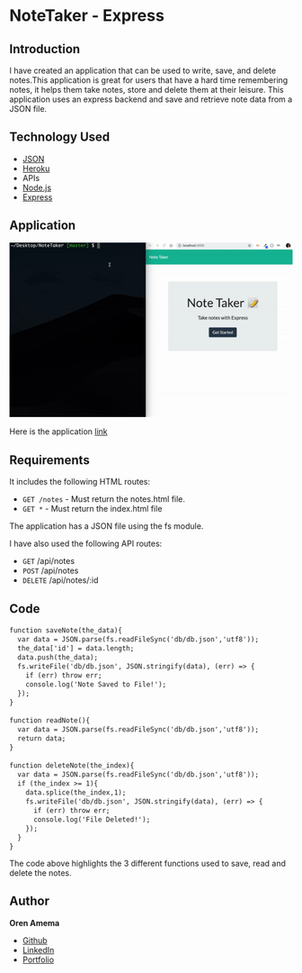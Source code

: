 # NoteTaker - Express

## Introduction

I have created an application that can be used to write, save, and delete notes.This application is great for users that have a hard time remembering notes, it helps them take notes, store and delete them at their leisure. This application uses an express backend and save and retrieve note data from a JSON file.

## Technology Used
* [JSON](https://www.npmjs.com/package/json)
* [Heroku](https://dashboard.heroku.com)
* APIs
* [Node.js](https://nodejs.org/en/)
* [Express](https://expressjs.com/)

## Application

![alt text](https://github.com/orenamema/NoteTaker/raw/master/public/assets/images/note.gif)

Here is the application [link](https://frozen-headland-89865.herokuapp.com/)

## Requirements

It includes the following HTML routes:

* `GET /notes` - Must return the notes.html file.
* `GET *` - Must return the index.html file

The application has a JSON file using the fs module.

I have also used the following API routes:

* `GET` /api/notes 
* `POST` /api/notes
* `DELETE` /api/notes/:id 

## Code
```
function saveNote(the_data){
  var data = JSON.parse(fs.readFileSync('db/db.json','utf8'));
  the_data['id'] = data.length;
  data.push(the_data);
  fs.writeFile('db/db.json', JSON.stringify(data), (err) => {
    if (err) throw err;
    console.log('Note Saved to File!');
  });
}

function readNote(){
  var data = JSON.parse(fs.readFileSync('db/db.json','utf8'));
  return data;
}

function deleteNote(the_index){
  var data = JSON.parse(fs.readFileSync('db/db.json','utf8'));
  if (the_index >= 1){ 
    data.splice(the_index,1);
    fs.writeFile('db/db.json', JSON.stringify(data), (err) => {
      if (err) throw err;
      console.log('File Deleted!');
    });
  }
}
```
The code above highlights the 3 different functions used to save, read and delete the notes.

## Author

**Oren Amema**

* [Github](https://github.com/orenamema)
* [LinkedIn](https://www.linkedin.com/in/oren-amematekpo-b7a12b13)
* [Portfolio](https://orenamema.github.io/UpdatedPortfolio/)

